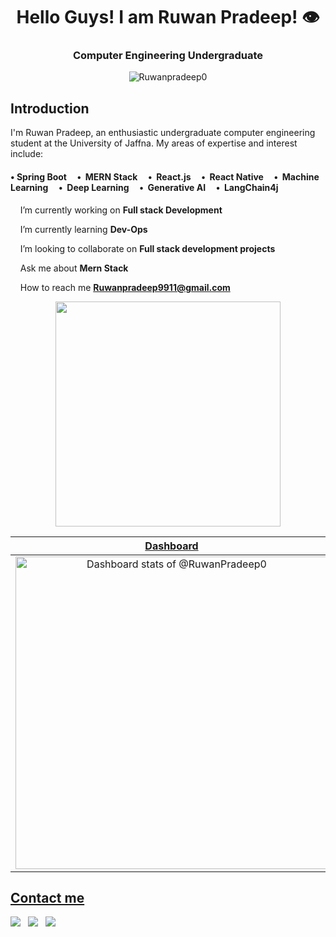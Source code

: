 <h1 align="center">Hello Guys! I am Ruwan Pradeep! 👁️</h1>


<h3 align="center">Computer Engineering Undergraduate</h3>
<p align="center"> <img src="https://komarev.com/ghpvc/?username=Ruwanpradeep0&label=Profile%20views&color=0e75b6&style=flat" alt="Ruwanpradeep0" /> </p>

## Introduction

I'm Ruwan Pradeep, an enthusiastic undergraduate computer engineering student at the University of Jaffna. My areas of expertise and interest include:


<h4 align="start">

  •&nbsp;<b>Spring Boot</b>
  &nbsp;&nbsp;&nbsp; •&nbsp;
  <b>MERN Stack</b>
 &nbsp;&nbsp;&nbsp; •&nbsp;
  <b>React.js</b>
   &nbsp;&nbsp;&nbsp; •&nbsp;
  <b>React Native</b>
  &nbsp;&nbsp;&nbsp; •&nbsp;
  <b>Machine Learning</b>
   &nbsp;&nbsp;&nbsp; •&nbsp;
  <b>Deep Learning</b>
   &nbsp;&nbsp;&nbsp; •&nbsp;
  <b>Generative AI</b>
  &nbsp;&nbsp;&nbsp; •&nbsp;
  <b>LangChain4j</b>

</h4>



<code/></code>&nbsp;&nbsp;&nbsp; I’m currently working on **Full stack Development**

<code/></code>&nbsp;&nbsp;&nbsp; I’m currently learning **Dev-Ops**

<code/></code>&nbsp;&nbsp;&nbsp; I’m looking to collaborate on **Full stack development projects**

<code/></code>&nbsp;&nbsp;&nbsp; Ask me about **Mern Stack**

<code/></code>&nbsp;&nbsp;&nbsp; How to reach me **Ruwanpradeep9911@gmail.com**

<div align="center" height=360>
<a href="https://ossinsight.io">
  <img src="/web/static/img/screenshots/homepage.gif" height=360
</a>
</div>
 

| Dashboard | Recent Works |
|------|------|
| <a href="https://next.ossinsight.io/widgets/official/compose-user-dashboard-stats?user_id=140706867" target="_blank" style="display: block" align="center">   <picture>     <source media="(prefers-color-scheme: dark)" srcset="https://next.ossinsight.io/widgets/official/compose-user-dashboard-stats/thumbnail.png?user_id=140706867&image_size=auto&color_scheme=dark" width="500" height="auto">     <img alt="Dashboard stats of @RuwanPradeep0" src="https://next.ossinsight.io/widgets/official/compose-user-dashboard-stats/thumbnail.png?user_id=140706867&image_size=auto&color_scheme=light" width="500" height="auto">   </picture> </a> | <a href="https://next.ossinsight.io/widgets/official/compose-currently-working-on?user_id=140706867&activity_type=all" target="_blank" style="display: block" align="center">   <picture>     <source media="(prefers-color-scheme: dark)" srcset="https://next.ossinsight.io/widgets/official/compose-currently-working-on/thumbnail.png?user_id=140706867&activity_type=all&image_size=auto&color_scheme=dark" width="500" height="auto">     <img alt="@RuwanPradeep0's Recent Work - Last 28 days" src="https://next.ossinsight.io/widgets/official/compose-currently-working-on/thumbnail.png?user_id=140706867&activity_type=all&image_size=auto&color_scheme=light" width="500" height="auto">   </picture> </a> |


## Contact me

<div> <a href="https://www.linkedin.com/in/https://www.linkedin.com/in/ruwan-pradeep/" target="_blank"><img src="https://img.shields.io/badge/LinkedIn-0077B5?style=for-the-badge&logo=linkedin&logoColor=white" target="_blank"></a>&nbsp;&nbsp;
<a href="https://github.com/Ruwanpradeep0" target="_blank"><img src="https://img.shields.io/badge/GitHub-100000?style=for-the-badge&logo=github&logoColor=white" target="_blank"></a>&nbsp;&nbsp;
<a href = "mailto:Ruwanpradeep9911@gmail.com"><img src="https://img.shields.io/badge/-Gmail-%23333?style=for-the-badge&logo=gmail&logoColor=white" target="_blank"></a>&nbsp;&nbsp;


